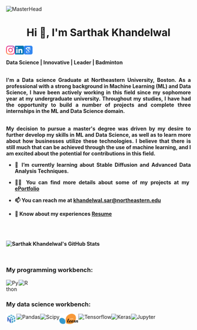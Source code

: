 ![MasterHead](https://campusmap.northeastern.edu/images/main-site-header.gif)
<h1 align="center">Hi 👋, I'm Sarthak Khandelwal</h1>

[<img align="left" alt="Sarthak Khandelwal | Instagram" width="24px" src="https://raw.githubusercontent.com/zgalaz/zgalaz/a9751e1c64c3ed9de6d9afb5c80dd393c2e8365f/icons/contact/Instagram.svg" />][instagram]
[<img align="left" alt="Sarthak Khandelwal | LinkedIn" width="24px" src="https://raw.githubusercontent.com/zgalaz/zgalaz/a9751e1c64c3ed9de6d9afb5c80dd393c2e8365f/icons/contact/Linkedin.svg" />][linkedin]
[<img align="left" alt="Sarthak Khandelwal | GoogleScholar" width="24px" src="https://raw.githubusercontent.com/zgalaz/zgalaz/a9751e1c64c3ed9de6d9afb5c80dd393c2e8365f/icons/contact/GoogleScholar.svg" />][google_scholar]

<br />



<h4 align="justify">
  Data Science | Innovative | Leader | Badminton
  <br><br>

  I'm a Data science Graduate at Northeastern University, Boston. As a professional with a strong background in Machine Learning (ML) and Data Science, I have been actively working in this field since my sophomore year at my undergraduate university. Throughout my studies, I have had the opportunity to build a number of projects and complete three internships in the ML and Data Science domain.

<br>
My decision to pursue a master's degree was driven by my desire to further develop my skills in ML and Data Science, as well as to learn more about how businesses utilize these technologies. I believe that there is still much that can be achieved through the use of machine learning, and I am excited about the potential for contributions in this field.

  
- 🌱 I’m currently learning about **Stable Diffusion** and **Advanced Data Analysis Techniques**.
 
- 👨‍💻 You can find more details about some of my projects at my [ePortfolio](https://sarthakforwet.github.io/)

- 📫 You can reach me at **khandelwal.sar@northeastern.edu**

- 📄 Know about my experiences [Resume](https://drive.google.com/file/d/118OLWcpAcy2GZRsJcfCCvhN0h_K0n4jj/view?usp=share_link)
  
<br><br>  
![Sarthak Khandelwal's GitHub Stats](https://github-readme-stats.vercel.app/api?username=sarthakforwet&hide=[%22stars%22]&show_icons=true)

  <br>
  
### My programming workbench:
[<img align="left" alt="Python" width="34px" src="https://seeklogo.com/images/P/python-logo-C50EED1930-seeklogo.com.png" />][python_website]
[<img align="left" alt="R" width="26px" src="https://img.icons8.com/fluency/512/r-project.png" />][r_website]

<br />
<br />

### My data science workbench:
[<img align="left" alt="Numpy" height="28px" src="https://raw.githubusercontent.com/valohai/ml-logos/5127528b5baadb77a6ea4b999a47b4e86bf0f98b/numpy.svg" />][numpy_website]
[<img align="left" alt="Pandas" height="32px" src="https://raw.githubusercontent.com/valohai/ml-logos/5127528b5baadb77a6ea4b999a47b4e86bf0f98b/pandas.svg" />][pandas_website]
[<img align="left" alt="Scipy" height="28px" src="https://www.fullstackpython.com/img/logos/scipy.png" />][scipy_website]
[<img align="left" alt="Sklearn" height="28px" src="https://github.com/scikit-learn/scikit-learn/blob/main/doc/logos/scikit-learn-logo-without-subtitle.svg" />][sklearn_website]
[<img align="left" alt="Tensorflow" height="28px" src="https://raw.githubusercontent.com/valohai/ml-logos/5127528b5baadb77a6ea4b999a47b4e86bf0f98b/tensorflow-tf.svg" />][tensorflow_website]
[<img align="left" alt="Keras" height="28px" src="https://raw.githubusercontent.com/valohai/ml-logos/5127528b5baadb77a6ea4b999a47b4e86bf0f98b/keras.svg" />][keras_website]
[<img align="left" alt="Jupyter" height="32px" src="https://iconape.com/wp-content/files/si/370990/svg/370990.svg" />][jupyter_website]

  
[python_website]: https://www.python.org
[r_website]: https://www.r-project.org/
[sklearn_website]: https://scikit-learn.org/stable
[tensorflow_website]: https://www.tensorflow.org
[keras_website]: https://keras.io
[numpy_website]: https://numpy.org
[pandas_website]: https://pandas.pydata.org
[scipy_website]: https://www.scipy.org/
[jupyter_website]: https://jupyter.org/
  
[website]: https://sarthakforwet.github.io/
[instagram]: https://www.instagram.com/that.sarthak/
[linkedin]: https://www.linkedin.com/in/sarthak-k/
[google_scholar]: https://scholar.google.com/citations?user=ctKH5w8AAAAJ&hl=en
